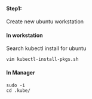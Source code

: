#### Step1:
Create new ubuntu workstation

#### In workstation
Search kubectl install for ubuntu
```
vim kubectl-install-pkgs.sh
```


#### In Manager
```
sudo -i
cd .kube/
```
